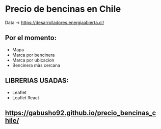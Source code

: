 # Precio de bencinas en Chile

Data -> https://desarrolladores.energiaabierta.cl/

## Por el momento:


- Mapa
- Marca por bencinera
- Marca por ubicacion
- Bencinera màs cercana

## LIBRERIAS USADAS:

- Leaflet
- Leaflet React

## https://gabusho92.github.io/precio_bencinas_chile/